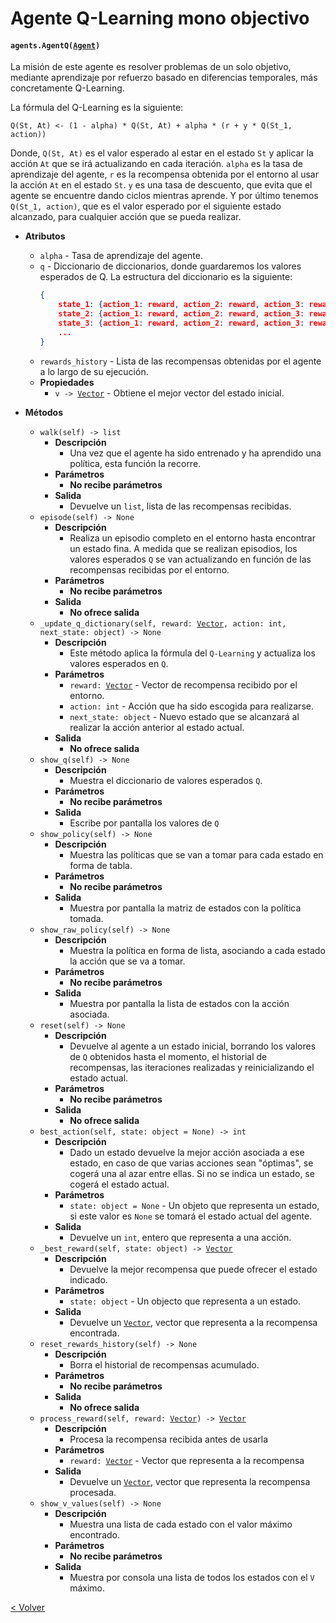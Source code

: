 # Agente Q-Learning mono objectivo
#### `agents.AgentQ(`[`Agent`](agent.md)`)`

La misión de este agente es resolver problemas de un solo objetivo, mediante aprendizaje por refuerzo basado en
diferencias temporales, más concretamente Q-Learning.

La fórmula del Q-Learning es la siguiente:

```text
Q(St, At) <- (1 - alpha) * Q(St, At) + alpha * (r + y * Q(St_1, action))
```

Donde, `Q(St, At)` es el valor esperado al estar en el estado `St` y aplicar la acción `At` que se irá actualizando en
cada iteración. `alpha` es la tasa de aprendizaje del agente, `r` es la recompensa obtenida por el entorno al usar la
acción `At` en el estado `St`. `y` es una tasa de descuento, que evita que el agente se encuentre dando ciclos mientras
aprende. Y por último tenemos `Q(St_1, action)`, que es el valor esperado por el siguiente estado alcanzado, para
cualquier acción que se pueda realizar.

* **Atributos**
    * `alpha` - Tasa de aprendizaje del agente.
    * `q` - Diccionario de diccionarios, donde guardaremos los valores esperados de Q. La estructura del diccionario es 
    la siguiente:
        ```json
        {
            state_1: {action_1: reward, action_2: reward, action_3: reward, ...},
            state_2: {action_1: reward, action_2: reward, action_3: reward, ...},
            state_3: {action_1: reward, action_2: reward, action_3: reward, ...},
            ...
        }
        ```
    * `rewards_history` - Lista de las recompensas obtenidas por el agente a lo largo de su ejecución.
    * **Propiedades**
        * `v -> `[`Vector`](../models/vector.md) - Obtiene el mejor vector del estado inicial.
    
* **Métodos**
    * `walk(self) -> list`
        * **Descripción**
            * Una vez que el agente ha sido entrenado y ha aprendido una política, esta función la recorre.
        * **Parámetros**
            * **No recibe parámetros**
        * **Salida**
            * Devuelve un `list`, lista de las recompensas recibidas.
    * `episode(self) -> None`
        * **Descripción**
            * Realiza un episodio completo en el entorno hasta encontrar un estado fina. A medida que se realizan 
            episodios, los valores esperados `Q` se van actualizando en función de las recompensas recibidas por el
            entorno.
        * **Parámetros**
            * **No recibe parámetros**
        * **Salida**
            * **No ofrece salida**
    * `_update_q_dictionary(self, reward: `[`Vector`](../models/vector.md)`, action: int, next_state: object) -> None`
        * **Descripción**
            * Este método aplica la fórmula del `Q-Learning` y actualiza los valores esperados en `Q`.
        * **Parámetros**
            * `reward: `[`Vector`](../models/vector.md) - Vector de recompensa recibido por el entorno.
            * `action: int` - Acción que ha sido escogida para realizarse.
            * `next_state: object` - Nuevo estado que se alcanzará al realizar la acción anterior al estado actual.
        * **Salida**
            * **No ofrece salida**
    * `show_q(self) -> None`
        * **Descripción**
            * Muestra el diccionario de valores esperados `Q`.
        * **Parámetros**
            * **No recibe parámetros**
        * **Salida**
            * Escribe por pantalla los valores de `Q`
    * `show_policy(self) -> None`
        * **Descripción**
            * Muestra las políticas que se van a tomar para cada estado en forma de tabla.
        * **Parámetros**
            * **No recibe parámetros**
        * **Salida**
            * Muestra por pantalla la matriz de estados con la política tomada.
    * `show_raw_policy(self) -> None`
        * **Descripción**
            * Muestra la política en forma de lista, asociando a cada estado la acción que se va a tomar.
        * **Parámetros**
            * **No recibe parámetros**
        * **Salida**
            * Muestra por pantalla la lista de estados con la acción asociada.
    * `reset(self) -> None`
        * **Descripción**
            * Devuelve al agente a un estado inicial, borrando los valores de `Q` obtenidos hasta el momento, el
            historial de recompensas, las iteraciones realizadas y reinicializando el estado actual.
        * **Parámetros**
            * **No recibe parámetros**
        * **Salida**
            * **No ofrece salida**
    * `best_action(self, state: object = None) -> int`
        * **Descripción**
            * Dado un estado devuelve la mejor acción asociada a ese estado, en caso de que varias acciones sean
            "óptimas", se cogerá una al azar entre ellas. Si no se indica un estado, se cogerá el estado actual.
        * **Parámetros**
            * `state: object = None` - Un objeto que representa un estado, si este valor es `None` se tomará el estado
            actual del agente.
        * **Salida**
            * Devuelve un `int`, entero que representa a una acción. 
    * `_best_reward(self, state: object) -> `[`Vector`](../models/vector.md)
        * **Descripción**
            * Devuelve la mejor recompensa que puede ofrecer el estado indicado.
        * **Parámetros**
            * `state: object` - Un objecto que representa a un estado.
        * **Salida**
            * Devuelve un [`Vector`](../models/vector.md), vector que representa a la recompensa encontrada.
    * `reset_rewards_history(self) -> None`
        * **Descripción**
            * Borra el historial de recompensas acumulado.
        * **Parámetros**
            * **No recibe parámetros**
        * **Salida**
            * **No ofrece salida**
    * `process_reward(self, reward: `[`Vector`](../models/vector.md)`) -> `[`Vector`](../models/vector.md)
        * **Descripción**
            * Procesa la recompensa recibida antes de usarla
        * **Parámetros**
            * `reward: `[`Vector`](../models/vector.md) - Vector que representa a la recompensa
        * **Salida**
            * Devuelve un [`Vector`](../models/vector.md), vector que representa la recompensa procesada.
    * `show_v_values(self) -> None`
        * **Descripción**
            * Muestra una lista de cada estado con el valor máximo encontrado.
        * **Parámetros**
            * **No recibe parámetros**
        * **Salida**
            * Muestra por consola una lista de todos los estados con el `V` máximo.
 
[< Volver](index.md)